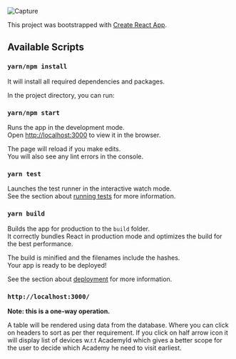 ![Capture](https://user-images.githubusercontent.com/35541558/85254303-9318a900-b47d-11ea-9ace-1bb81e4c8e2e.PNG)

This project was bootstrapped with [Create React App](https://github.com/facebook/create-react-app).

## Available Scripts

### `yarn/npm install`

It will install all required dependencies and packages.

In the project directory, you can run:

### `yarn/npm start`

Runs the app in the development mode.<br />
Open [http://localhost:3000](http://localhost:3000) to view it in the browser.

The page will reload if you make edits.<br />
You will also see any lint errors in the console.

### `yarn test`

Launches the test runner in the interactive watch mode.<br />
See the section about [running tests](https://facebook.github.io/create-react-app/docs/running-tests) for more information.

### `yarn build`

Builds the app for production to the `build` folder.<br />
It correctly bundles React in production mode and optimizes the build for the best performance.

The build is minified and the filenames include the hashes.<br />
Your app is ready to be deployed!

See the section about [deployment](https://facebook.github.io/create-react-app/docs/deployment) for more information.

### `http://localhost:3000/`

**Note: this is a one-way operation.**

A table will be rendered using data from the database. Where you can click on headers to sort as per ther requirement. If you click on half arrow icon it will display list of devices w.r.t AcademyId which gives a better scope for the user to decide which Academy he need to visit earliest.



